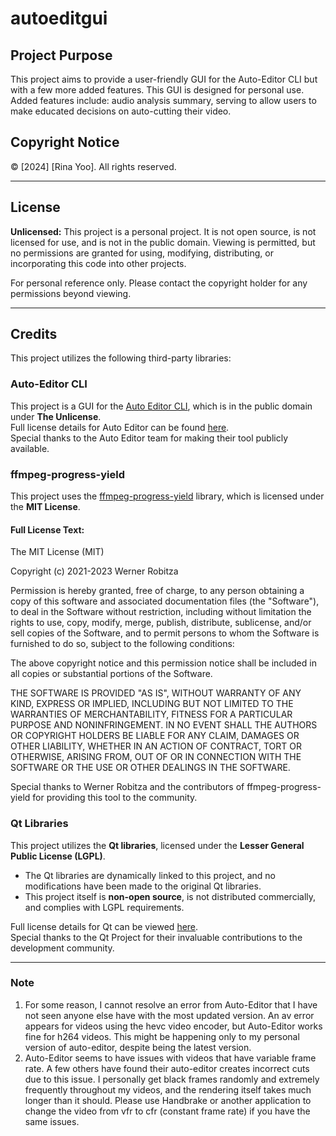 # autoeditgui

## Project Purpose
This project aims to provide a user-friendly GUI for the Auto-Editor CLI but with a few more added features. This GUI is designed for personal use.
Added features include: audio analysis summary, serving to allow users to make educated decisions on auto-cutting their video.

## Copyright Notice
© [2024] [Rina Yoo]. All rights reserved.

---

## License
**Unlicensed:** This project is a personal project. It is not open source, is not licensed for use, and is not in the public domain. Viewing is permitted, but no permissions are granted for using, modifying, distributing, or incorporating this code into other projects.

For personal reference only. Please contact the copyright holder for any permissions beyond viewing.

---

## Credits

This project utilizes the following third-party libraries:

### Auto-Editor CLI
This project is a GUI for the [Auto Editor CLI](https://github.com/WyattBlue/auto-editor), which is in the public domain under **The Unlicense**.  
Full license details for Auto Editor can be found [here](https://github.com/WyattBlue/auto-editor?tab=Unlicense-1-ov-file#readme).  
Special thanks to the Auto Editor team for making their tool publicly available.

### ffmpeg-progress-yield
This project uses the [ffmpeg-progress-yield](https://github.com/slhck/ffmpeg-progress-yield?tab=readme-ov-file) library, which is licensed under the **MIT License**.

#### Full License Text:
The MIT License (MIT)

Copyright (c) 2021-2023 Werner Robitza

Permission is hereby granted, free of charge, to any person obtaining a copy
of this software and associated documentation files (the "Software"), to deal
in the Software without restriction, including without limitation the rights
to use, copy, modify, merge, publish, distribute, sublicense, and/or sell
copies of the Software, and to permit persons to whom the Software is
furnished to do so, subject to the following conditions:

The above copyright notice and this permission notice shall be included in all
copies or substantial portions of the Software.

THE SOFTWARE IS PROVIDED "AS IS", WITHOUT WARRANTY OF ANY KIND, EXPRESS OR
IMPLIED, INCLUDING BUT NOT LIMITED TO THE WARRANTIES OF MERCHANTABILITY,
FITNESS FOR A PARTICULAR PURPOSE AND NONINFRINGEMENT. IN NO EVENT SHALL THE
AUTHORS OR COPYRIGHT HOLDERS BE LIABLE FOR ANY CLAIM, DAMAGES OR OTHER
LIABILITY, WHETHER IN AN ACTION OF CONTRACT, TORT OR OTHERWISE, ARISING FROM,
OUT OF OR IN CONNECTION WITH THE SOFTWARE OR THE USE OR OTHER DEALINGS IN THE
SOFTWARE.

Special thanks to Werner Robitza and the contributors of ffmpeg-progress-yield for providing this tool to the community.

### Qt Libraries
This project utilizes the **Qt libraries**, licensed under the **Lesser General Public License (LGPL)**.  
- The Qt libraries are dynamically linked to this project, and no modifications have been made to the original Qt libraries.  
- This project itself is **non-open source**, is not distributed commercially, and complies with LGPL requirements.

Full license details for Qt can be viewed [here](https://doc.qt.io/qt-6/lgpl.html).  
Special thanks to the Qt Project for their invaluable contributions to the development community.

---

### Note
1. For some reason, I cannot resolve an error from Auto-Editor that I have not seen anyone else have with the most updated version. An av error appears for videos using the hevc video encoder, but Auto-Editor works fine for h264 videos. This might be happening only to my personal version of auto-editor, despite being the latest version.
2. Auto-Editor seems to have issues with videos that have variable frame rate. A few others have found their auto-editor creates incorrect cuts due to this issue. I personally get black frames randomly and extremely frequently throughout my videos, and the rendering itself takes much longer than it should. Please use Handbrake or another application to change the video from vfr to cfr (constant frame rate) if you have the same issues.
